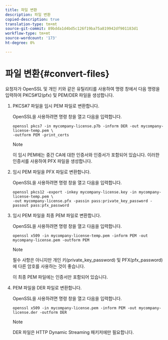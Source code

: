 ```yaml
---
title: 파일 변환
description: 파일 변환
copied-description: true
translation-type: tm+mt
source-git-commit: 89bdda1d4bd5c126f19ba75a819942df901183d1
workflow-type: tm+mt
source-wordcount: '173'
ht-degree: 0%

---
```



# 파일 변환{#convert-files}

요청자가 OpenSSL 및 개인 키와 같은 유틸리티를 사용하여 명령 창에서 다음 명령을 입력하여 PKCS#12(pfx) 및 PEM/DER 파일을 생성합니다.

1. PKCS#7 파일을 임시 PEM 파일로 변환합니다.

   OpenSSL을 사용하려면 명령 창을 열고 다음을 입력합니다.

   ```
   openssl pkcs7 -in mycompany-license.p7b -inform DER -out mycompany-license-temp.pem \ 
   -outform PEM -print_certs 
   ```

   >[!NOTE]
   >
   >이 임시 PEM에는 중간 CA에 대한 인증서와 인증서가 포함되어 있습니다. 이러한 인증서를 사용하여 PFX 파일을 생성합니다.

1. 임시 PEM 파일을 PFX 파일로 변환합니다.

   OpenSSL을 사용하려면 명령 창을 열고 다음을 입력합니다.

   ```
   openssl pkcs12 -export -inkey mycompany-license.key -in mycompany-license-temp.pem \ 
   -out mycompany-license.pfx -passin pass:private_key_password -passout pass:pfx_password 
   ```

1. 임시 PEM 파일을 최종 PEM 파일로 변환합니다.

   OpenSSL을 사용하려면 명령 창을 열고 다음을 입력합니다.

   ```
   openssl x509 -in mycompany-license-temp.pem -inform PEM -out mycompany-license.pem -outform PEM 
   ```

   >[!NOTE]
   >
   >필수 사항은 아니지만 개인 키(private_key_password) 및 PFX(pfx_password)에 다른 암호를 사용하는 것이 좋습니다.

   이 최종 PEM 파일에는 인증서만 포함되어 있습니다.

1. PEM 파일을 DER 파일로 변환합니다.

   OpenSSL을 사용하려면 명령 창을 열고 다음을 입력합니다.

   ```
   openssl x509 -in mycompany-license.pem -inform PEM -out mycompany-license.der -outform DER 
   ```

   >[!NOTE]
   >
   >DER 파일은 HTTP Dynamic Streaming 패키저에만 필요합니다.


